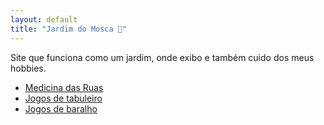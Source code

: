 ```yaml
---
layout: default
title: "Jardim do Mosca 🌱"
---
```


Site que funciona como um jardim, onde exibo e também cuido dos meus hobbies.

- [Medicina das Ruas](/medruas)
- [Jogos de tabuleiro](/boardgames/jogos-tabuleiro)
- [Jogos de baralho](/boardgames/baralho)
